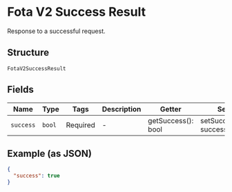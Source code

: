 
# Fota V2 Success Result

Response to a successful request.

## Structure

`FotaV2SuccessResult`

## Fields

| Name | Type | Tags | Description | Getter | Setter |
|  --- | --- | --- | --- | --- | --- |
| `success` | `bool` | Required | - | getSuccess(): bool | setSuccess(bool success): void |

## Example (as JSON)

```json
{
  "success": true
}
```


